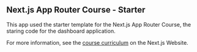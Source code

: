## Next.js App Router Course - Starter

This app used the starter template for the Next.js App Router Course, the staring code for the dashboard application.

For more information, see the [course curriculum](https://nextjs.org/learn) on the Next.js Website.
